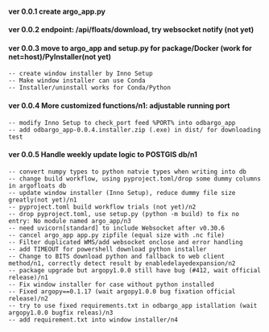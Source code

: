 #### ver 0.0.1 create argo_app.py
#### ver 0.0.2 endpoint: /api/floats/download, try websocket notify (not yet)
#### ver 0.0.3 move to argo_app and setup.py for package/Docker (work for net=host)/PyInstaller(not yet)
    -- create window installer by Inno Setup
	-- Make window installer can use Conda
	-- Installer/uninstall works for Conda/Python

#### ver 0.0.4 More customized functions/n1: adjustable running port
    -- modify Inno Setup to check_port feed %PORT% into odbargo_app
    -- add odbargo_app-0.0.4.installer.zip (.exe) in dist/ for downloading test

#### ver 0.0.5 Handle weekly update logic to POSTGIS db/n1
    -- convert numpy types to python natvie types when writing into db
    -- change build workflow, using pyproject.toml/drop some dummy columns in argofloats db
    -- update window installer (Inno Setup), reduce dummy file size greatly(not yet)/n1
    -- pyproject.toml build workflow trials (not yet)/n2
    -- drop pyproject.toml, use setup.py (python -m build) to fix no entry: No module named argo_app/n3
    -- need uvicorn[standard] to include Websocket after v0.30.6
    -- cancel argo_app app.py zipfile (equal size with .nc file)
    -- Filter duplicated WMS/add websocket onclose and error handling
    -- add TIMEOUT for powershell download python installer
    -- Change to BITS download python and fallback to web client method/n1, correctly detect result by enabledelayedexpansion/n2
    -- package upgrade but argopy1.0.0 still have bug (#412, wait official release)/n1
    -- Fix window installer for case without python installed
    -- Fixed argopy==0.1.17 (wait argopy1.0.0 bug fixation official release)/n2 
    -- try to use fixed requirements.txt in odbargo_app istallation (wait argopy1.0.0 bugfix releas)/n3
	-- add requirement.txt into window installer/n4
